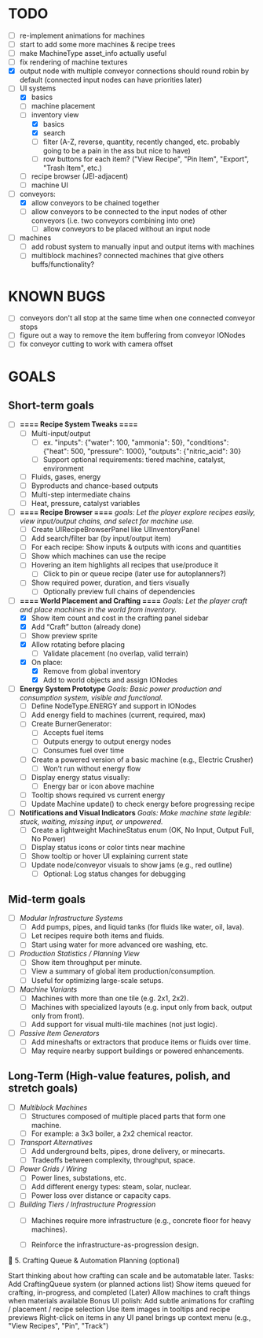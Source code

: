 # TODO
- [ ] re-implement animations for machines
- [ ] start to add some more machines & recipe trees
- [ ] make MachineType asset_info actually useful
- [ ] fix rendering of machine textures
- [x] output node with multiple conveyor connections should round robin by default (connected input nodes can have priorities later)
- [ ] UI systems
  - [x] basics
  - [ ] machine placement
  - [ ] inventory view
    - [x] basics
    - [x] search
    - [ ] filter (A-Z, reverse, quantity, recently changed, etc. probably going to be a pain in the ass but nice to have)
    - [ ] row buttons for each item? ("View Recipe", "Pin Item", "Export", "Trash Item", etc.)
  - [ ] recipe browser (JEI-adjacent)
  - [ ] machine UI
- [ ] conveyors:
  - [x] allow conveyors to be chained together
  - [ ] allow conveyors to be connected to the input nodes of other conveyors (i.e. two conveyors combining into one)
    - [ ] allow conveyors to be placed without an input node
- [ ] machines
  - [ ] add robust system to manually input and output items with machines
  - [ ] multiblock machines? connected machines that give others buffs/functionality?

# KNOWN BUGS
- [ ] conveyors don't all stop at the same time when one connected conveyor stops
- [ ] figure out a way to remove the item buffering from conveyor IONodes
- [ ] fix conveyor cutting to work with camera offset

# GOALS
## Short-term goals
- [ ] **==== Recipe System Tweaks ====** 
  - [ ] Multi-input/output
    - [ ] ex. "inputs": {"water": 100, "ammonia": 50}, "conditions": {"heat": 500, "pressure": 1000}, "outputs": {"nitric_acid": 30}
    - [ ] Support optional requirements: tiered machine, catalyst, environment
  - [ ] Fluids, gases, energy
  - [ ] Byproducts and chance-based outputs
  - [ ] Multi-step intermediate chains
  - [ ] Heat, pressure, catalyst variables
- [ ] **==== Recipe Browser ====** 
    *goals: Let the player explore recipes easily, view input/output chains, and select for machine use.*
  - [ ] Create UIRecipeBrowserPanel like UIInventoryPanel
  - [ ] Add search/filter bar (by input/output item)
  - [ ] For each recipe: Show inputs & outputs with icons and quantities
  - [ ] Show which machines can use the recipe
  - [ ] Hovering an item highlights all recipes that use/produce it
    - [ ] Click to pin or queue recipe (later use for autoplanners?)
  - [ ] Show required power, duration, and tiers visually
    - [ ] Optionally preview full chains of dependencies
- [ ] **==== World Placement and Crafting ====**
    *Goals: Let the player craft and place machines in the world from inventory.*
  - [x] Show item count and cost in the crafting panel sidebar
  - [x] Add “Craft” button (already done)
  - [ ] Show preview sprite
  - [x] Allow rotating before placing
    - [ ] Validate placement (no overlap, valid terrain)
  - [x] On place: 
    - [x] Remove from global inventory
    - [x] Add to world objects and assign IONodes
- [ ] **Energy System Prototype**
    *Goals: Basic power production and consumption system, visible and functional.*
  - [ ] Define NodeType.ENERGY and support in IONodes
  - [ ] Add energy field to machines (current, required, max)
  - [ ] Create BurnerGenerator:
    - [ ] Accepts fuel items
    - [ ] Outputs energy to output energy nodes
    - [ ] Consumes fuel over time
  - [ ] Create a powered version of a basic machine (e.g., Electric Crusher)
    - [ ] Won’t run without energy flow
  - [ ] Display energy status visually:
    - [ ] Energy bar or icon above machine
  - [ ] Tooltip shows required vs current energy
  - [ ] Update Machine update() to check energy before progressing recipe
- [ ] **Notifications and Visual Indicators**
    *Goals: Make machine state legible: stuck, waiting, missing input, or unpowered.*
  - [ ] Create a lightweight MachineStatus enum (OK, No Input, Output Full, No Power)
  - [ ] Display status icons or color tints near machine
  - [ ] Show tooltip or hover UI explaining current state
  - [ ] Update node/conveyor visuals to show jams (e.g., red outline)
    - [ ] Optional: Log status changes for debugging
## Mid-term goals
- [ ] *Modular Infrastructure Systems*
  - [ ] Add pumps, pipes, and liquid tanks (for fluids like water, oil, lava).
  - [ ] Let recipes require both items and fluids.
  - [ ] Start using water for more advanced ore washing, etc.
- [ ] *Production Statistics / Planning View*
  - [ ] Show item throughput per minute.
  - [ ] View a summary of global item production/consumption.
  - [ ] Useful for optimizing large-scale setups.
- [ ] *Machine Variants*
  - [ ] Machines with more than one tile (e.g. 2x1, 2x2).
  - [ ] Machines with specialized layouts (e.g. input only from back, output only from front).
  - [ ] Add support for visual multi-tile machines (not just logic).
- [ ] *Passive Item Generators*
  - [ ] Add mineshafts or extractors that produce items or fluids over time.
  - [ ] May require nearby support buildings or powered enhancements.
  
## Long-Term (High-value features, polish, and stretch goals)
- [ ] *Multiblock Machines*
  - [ ] Structures composed of multiple placed parts that form one machine.
  - [ ] For example: a 3x3 boiler, a 2x2 chemical reactor.
- [ ] *Transport Alternatives*
  - [ ] Add underground belts, pipes, drone delivery, or minecarts.
  - [ ] Tradeoffs between complexity, throughput, space.
- [ ] *Power Grids / Wiring*
  - [ ] Power lines, substations, etc.
  - [ ] Add different energy types: steam, solar, nuclear.
  - [ ] Power loss over distance or capacity caps.
- [ ] *Building Tiers / Infrastructure Progression*
  - [ ] Machines require more infrastructure (e.g., concrete floor for heavy machines).
  - [ ] Reinforce the infrastructure-as-progression design.



🔁 5. Crafting Queue & Automation Planning (optional)

Start thinking about how crafting can scale and be automatable later.
Tasks:
Add CraftingQueue system (or planned actions list)
Show items queued for crafting, in-progress, and completed
    (Later) Allow machines to craft things when materials available
Bonus UI polish:
    Add subtle animations for crafting / placement / recipe selection
    Use item images in tooltips and recipe previews
    Right-click on items in any UI panel brings up context menu (e.g., "View Recipes", "Pin", "Track")